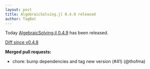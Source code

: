 ```yaml
---
layout: post
title: AlgebraicSolving.jl 0.4.9 released
author: TagBot
---
```


Today [AlgebraicSolving.jl 0.4.9](https://github.com/algebraic-solving/AlgebraicSolving.jl/releases/tag/v0.4.9) has
been released.

[Diff since v0.4.8](https://github.com/algebraic-solving/AlgebraicSolving.jl/compare/v0.4.8...v0.4.9)


**Merged pull requests:**
- chore: bump dependencies and tag new version (#41) (@thofma)
